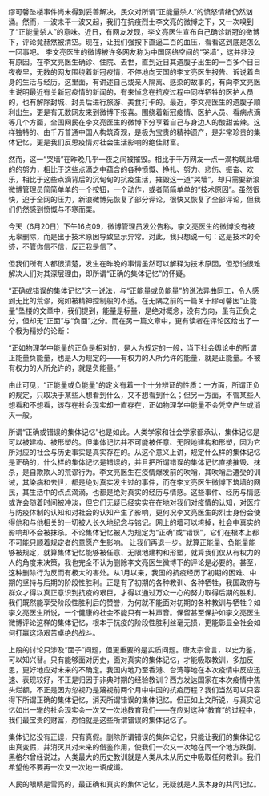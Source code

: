 缪可馨坠楼事件尚未得到妥善解决，民众对所谓“正能量杀人”的愤怒情绪仍然汹涌。然而，一波未平一波又起，我们在抗疫烈士李文亮的微博之下，又一次嗅到了“正能量杀人”的意味。近日，有网友发现，李文亮医生宣布自己确诊新冠的微博下，评论竟赫然被清空。现在，让我们强按下直逼二百的血压，看看这到底是怎么一回事吧。 李文亮医生的微博被许多网友称为中国网络空间的“哭墙”，这并非没有原因。在李文亮医生确诊、住院、去世，直到近日其遗腹子出生的一百多个日日夜夜里，无数的网友围绕着新冠疫情，不停地向天国的李文亮医生报告、诉说着自身的生活与经历。这里面，有讲述自己或亲人隔离、感染的故事的，有向李文亮医生说明最近有关新冠疫情的新闻的，有来悼念在抗疫过程中同样牺牲的医护人员的，也有解除封城、封关后进行旅游、美食打卡的。最近，李文亮医生的遗腹子顺利出生，更是有无数网友来到微博下报喜。围绕着新冠疫情、医护人员、看病点滴等几个方面，全国网民在李文亮医生的微博下分享着自己与身边人的酸甜苦辣。这样独特的、由千万普通中国人构筑奇观，是极为宝贵的精神遗产，是非常珍贵的集体记忆，更是我们反思疫情对社会生活影响的绝佳财富。

然而，这一“哭墙”在昨晚几乎一夜之间被摧毁。相比于千万网友一点一滴构筑此墙的的努力，相比于这些点滴之中蕴含的各种愤慨、挣扎、努力、悲伤、振奋、欢乐，相比于这些点滴背后的沉甸甸的抗疫生活，摧毁这一道“哭墙”，却只需要新浪微博管理员简简单单的一个按钮，一个动作，或者简简单单的“技术原因”。虽然很快，迫于全网的压力，新浪微博先恢复了部分评论，很快又恢复了全部评论，但我们仍然感到愤慨与不寒而栗。

今天（6月20日）下午16点09，微博管理员发公告称，李文亮医生的微博没有被无辜删除，而是出于技术原因导致显示异常。对此，我只想说一句：这是技术的奇迹，不管你信不信，反正我是信了。

但我们所有人都很清楚，发生在昨晚的事情虽然可以解释为技术原因，但恐怕很难解决人们对其深层理由，即所谓“正确的集体记忆”的怀疑。

“正确或错误的集体记忆”这一说法，与“正能量或负能量”的说法异曲同工，令人感到无比的荒谬，宛如被精神控制般的不适。在无隅之前的一篇关于缪可馨因“正能量”坠楼的文章中，我们提到，能量是标量，是绝对概念，没有方向，虽有正负之分，但却无“正面”与“负面”之分。而在另一篇文章中，更有读者在评论区给出了一个极为精妙的论断：

“正如物理学中能量的正负是相对的，是人为规定的一般，当下社会舆论中的所谓正能量负能量，也是人为规定的——有权力的人所允许的能量，就是正能量。不被有权力的人所允许的，就是负能量。”

由此可见，“正能量或负能量”的定义有着一个十分辨证的性质：一方面，所谓正负的规定，只取决于某些人想看到什么，又不想看到什么；但另一方面，不管某些人想看和不想看，该存在社会现实却一直存在，正如物理学中能量不会凭空产生或消灭一般。

所谓“正确或错误的集体记忆”也是如此。人类学家和社会学家都承认，集体记忆是可以被建构、被形塑的。但集体记忆并不可能被任意、无限地建构和形塑，因为它所对应的社会与历史事实是真实存在的。从这个意义上讲，规定什么样的集体记忆是正确的，什么样的集体记忆是错误的，并且把所谓错误的集体记忆直接摧毁、抹杀，是自欺欺人的荒谬行为。李文亮医生在疫情爆发前的吹哨，其吹哨后遭受的训诫，其染病和去世，都是绝对真实发生过的事件，而在李文亮医生微博下筑墙的网民，其生活中的点点滴滴，也都是绝对真实的经历与情感。这些事件、经历与情感或许会随着时间被冲淡，但它们无疑已经实实在在地对我们对疫情的认知，对医疗与防疫体制的认知和对社会的认知产生了影响，更何况李文亮医生的烈士身份会使得他和与他相关的一切被人长久地纪念与铭记。网上的墙可以垮掉，社会中真实的影响却不会被抹杀。不论集体记忆被人为规定为“正确”或“错误”，它们在根本上都不可能只顺着规定者的意愿产生影响。 让我们再退一步。就算正能量、负能量能够被规定，就算集体记忆能够被任意、无限地建构和形塑，就算我们仅从有权力的人的角度来决策，我也完全不认为删除李文亮医生微博下的评论是必要的。甚至，这种删除行为反而有极大的害处。从1月以来，我国的抗疫经历了初期的困难、中期的坚持与后期的阶段性胜利。正是有了初期的各种教训、各种牺牲，我国政府与群众才得以真正意识到抗疫的艰巨，才得以通过万众一心的努力取得后期的胜利。我们既然能享受阶段性胜利后的赞誉，为何就不能面对初期的各种教训与牺牲？如李文亮医生所说，一个健康的社会不能只有一种声音。保留甚至保护如李文亮医生微博评论这样的集体记忆，根本于抗疫的阶段性胜利丝毫无损，更能彰显全社会如何打赢这场艰苦卓绝的战斗。

上段的讨论只涉及“面子”问题，但更重要的是实质问题。唐太宗曾言，以史为鉴，可以知兴替。只有能够面对历史，面对真实的集体记忆，才能吸取教训，多加反思，更好地应对未来的不确定。我国内地乃至香港、台湾等地在本次疫情中反应迅速、表现较好，不正是归因于非典时期的经验教训？西方发达国家在本次疫情中焦头烂额，不正是因为忽视乃是蔑视前两个月中中国的抗疫历程？我们当然可以只容得下所谓正确的集体记忆，消灭所谓错误的集体记忆。但正如上文所说，与真实记忆如出一辙的社会现实会一次又一次地教育我们——在应对这种“教育”的过程中，我们最宝贵的财富，恐怕就是这些所谓错误的集体记忆了。

集体记忆没有正误，只有真假。删除所谓错误的集体记忆，只能让我们的集体记忆由真变假，并消灭其对未来的借鉴作用，使我们一次又一次地在同一个地方跌倒。黑格尔曾经说过，人类最大的历史教训就是人类从未从历史中吸取任何教训。我们希望他不要再一次又一次地一语成谶。

人民的眼睛是雪亮的，最正确和真实的集体记忆，无疑就是人民本身的共同记忆。


